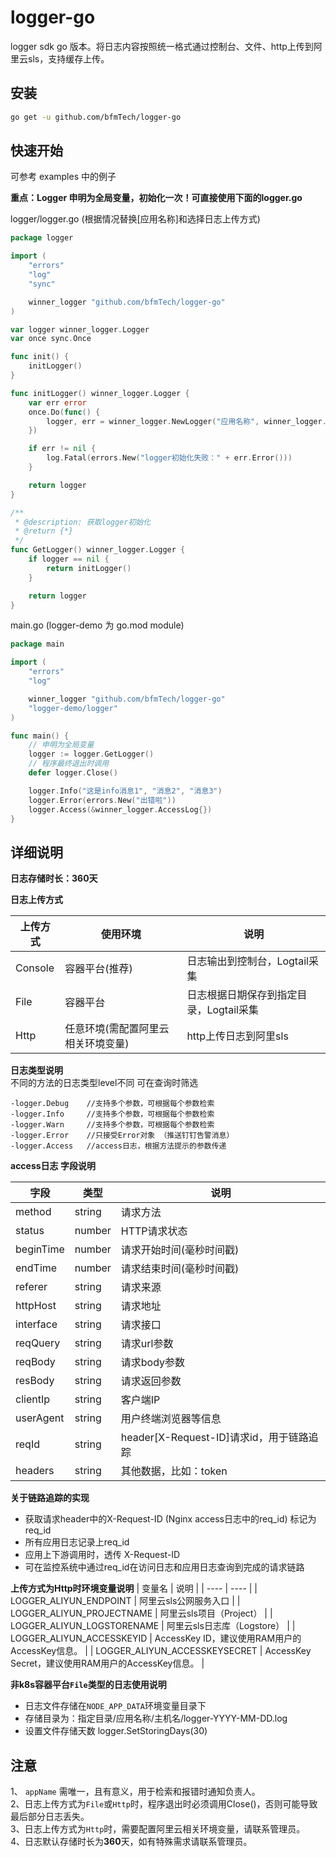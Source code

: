 # logger-go

logger sdk go 版本。将日志内容按照统一格式通过控制台、文件、http上传到阿里云sls，支持缓存上传。


## 安装

```bash
go get -u github.com/bfmTech/logger-go
```

## 快速开始

可参考 examples 中的例子

**重点：Logger 申明为全局变量，初始化一次！可直接使用下面的logger.go**

logger/logger.go (根据情况替换[应用名称]和选择日志上传方式)
```go
package logger

import (
	"errors"
	"log"
	"sync"

	winner_logger "github.com/bfmTech/logger-go"
)

var logger winner_logger.Logger
var once sync.Once

func init() {
	initLogger()
}

func initLogger() winner_logger.Logger {
	var err error
	once.Do(func() {
		logger, err = winner_logger.NewLogger("应用名称", winner_logger.Console) // winner_logger.Console、winner_logger.File、winner_logger.Http
	})

	if err != nil {
		log.Fatal(errors.New("logger初始化失败：" + err.Error()))
	}

	return logger
}

/**
 * @description: 获取logger初始化
 * @return {*}
 */
func GetLogger() winner_logger.Logger {
	if logger == nil {
		return initLogger()
	}

	return logger
}
```

main.go (logger-demo 为 go.mod module)

```go
package main

import (
	"errors"
	"log"

	winner_logger "github.com/bfmTech/logger-go"
	"logger-demo/logger"
)

func main() {
    // 申明为全局变量
	logger := logger.GetLogger()
    // 程序最终退出时调用
	defer logger.Close()

	logger.Info("这是info消息1", "消息2", "消息3")
	logger.Error(errors.New("出错啦"))
	logger.Access(&winner_logger.AccessLog{})
}
```


## 详细说明

**日志存储时长：360天**

**日志上传方式**

|  上传方式   | 使用环境  | 说明  |
|  ----  | ----  | ----  |
| Console  | 容器平台(推荐) | 日志输出到控制台，Logtail采集 |
| File  | 容器平台 | 日志根据日期保存到指定目录，Logtail采集 |
| Http  | 任意环境(需配置阿里云相关环境变量) | http上传日志到阿里sls |


**日志类型说明**  
不同的方法的日志类型level不同 可在查询时筛选
```code
-logger.Debug    //支持多个参数，可根据每个参数检索
-logger.Info     //支持多个参数，可根据每个参数检索
-logger.Warn     //支持多个参数，可根据每个参数检索
-logger.Error    //只接受Error对象 （推送钉钉告警消息）
-logger.Access   //access日志，根据方法提示的参数传递
```


**access日志 字段说明**

|  字段   | 类型  | 说明  |
|  ----  | ----  | ----  |
| method  | string | 请求方法 |
| status  | number | HTTP请求状态 |
| beginTime  | number | 请求开始时间(毫秒时间戳) |
| endTime  | number | 请求结束时间(毫秒时间戳) |
| referer  | string | 请求来源 |
| httpHost  | string | 请求地址 |
| interface  | string | 请求接口 |
| reqQuery  | string | 请求url参数 |
| reqBody  | string | 请求body参数 |
| resBody  | string | 请求返回参数 |
| clientIp  | string | 客户端IP |
| userAgent  | string | 用户终端浏览器等信息  |
| reqId  | string | header[X-Request-ID]请求id，用于链路追踪 |
| headers  | string | 其他数据，比如：token |


**关于链路追踪的实现**  
* 获取请求header中的X-Request-ID (Nginx access日志中的req_id) 标记为req_id  
* 所有应用日志记录上req_id  
* 应用上下游调用时，透传 X-Request-ID  
* 可在监控系统中通过req_id在访问日志和应用日志查询到完成的请求链路  


**上传方式为Http时环境变量说明**
|  变量名   | 说明  |
|  ----  | ----  |
| LOGGER_ALIYUN_ENDPOINT  | 阿里云sls公网服务入口 |
| LOGGER_ALIYUN_PROJECTNAME  | 阿里云sls项目（Project） |
| LOGGER_ALIYUN_LOGSTORENAME  | 阿里云sls日志库（Logstore） |
| LOGGER_ALIYUN_ACCESSKEYID  | AccessKey ID，建议使用RAM用户的AccessKey信息。 |
| LOGGER_ALIYUN_ACCESSKEYSECRET  | AccessKey Secret，建议使用RAM用户的AccessKey信息。 |

**非k8s容器平台`File`类型的日志使用说明**
* 日志文件存储在`NODE_APP_DATA`环境变量目录下
* 存储目录为：指定目录/应用名称/主机名/logger-YYYY-MM-DD.log
* 设置文件存储天数 logger.SetStoringDays(30)

## 注意
1、 `appName` 需唯一，且有意义，用于检索和报错时通知负责人。  
2、日志上传方式为`File`或`Http`时，程序退出时必须调用Close()，否则可能导致最后部分日志丢失。  
3、日志上传方式为`Http`时，需要配置阿里云相关环境变量，请联系管理员。  
4、日志默认存储时长为**360**天，如有特殊需求请联系管理员。  